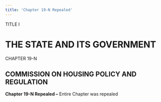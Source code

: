 ```yaml
---
title: 'Chapter 19-N Repealed'
---
```


TITLE I
                                             
THE STATE AND ITS GOVERNMENT
============================

CHAPTER 19-N
                                             
COMMISSION ON HOUSING POLICY AND REGULATION
-------------------------------------------

**Chapter 19-N Repealed –** Entire Chapter was repealed
